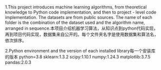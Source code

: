 1.This project introduces machine learning algorithms, from theoretical knowledge to Python code implementation, and then to project - level code implementation. The datasets are from public sources. The name of each folder is the combination of the dataset used and the algorithm name, arranged in sequence.本项目介绍机器学习算法，从知识点到python代码实现，再到项目代码实现，数据集来自公开的。每个文件夹名字是使用数据集和算法名，依次排序。

2.Python environment and the version of each installed library每一个安装库的版本
python=3.8
sklearn:1.3.2
scipy:1.10.1
numpy:1.24.3
matplotlib:3.7.5
pandas:2.0.3
